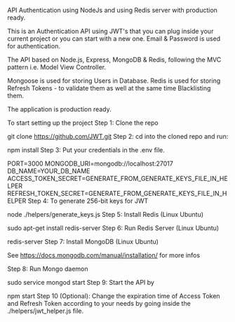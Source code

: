 API Authentication using NodeJs and using Redis server with production ready.

This is an Authentication API using JWT's that you can plug inside your current project or you can start with a new one. Email & Password is used for authentication.

The API based on Node.js, Express, MongoDB & Redis, following the MVC pattern i.e. Model View Controller.

Mongoose is used for storing Users in Database. Redis is used for storing Refresh Tokens - to validate them as well at the same time Blacklisting them.

The application is production ready.

To start setting up the project
Step 1: Clone the repo

git clone https://github.com/JWT.git
Step 2: cd into the cloned repo and run:

npm install
Step 3: Put your credentials in the .env file.

PORT=3000
MONGODB_URI=mongodb://localhost:27017
DB_NAME=YOUR_DB_NAME
ACCESS_TOKEN_SECRET=GENERATE_FROM_GENERATE_KEYS_FILE_IN_HELPER
REFRESH_TOKEN_SECRET=GENERATE_FROM_GENERATE_KEYS_FILE_IN_HELPER
Step 4: To generate 256-bit keys for JWT

node ./helpers/generate_keys.js
Step 5: Install Redis (Linux Ubuntu)

sudo apt-get install redis-server
Step 6: Run Redis Server (Linux Ubuntu)

redis-server
Step 7: Install MongoDB (Linux Ubuntu)

See https://docs.mongodb.com/manual/installation/ for more infos

Step 8: Run Mongo daemon

sudo service mongod start
Step 9: Start the API by

npm start
Step 10 (Optional): Change the expiration time of Access Token and Refresh Token according to your needs by going inside the ./helpers/jwt_helper.js file.
